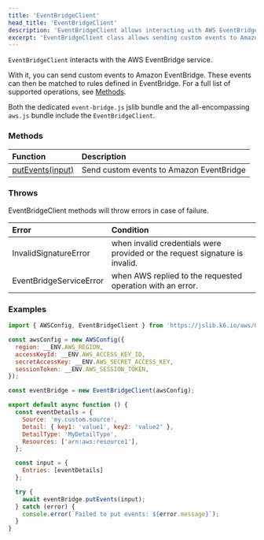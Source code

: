 ```yaml
---
title: 'EventBridgeClient'
head_title: 'EventBridgeClient'
description: 'EventBridgeClient allows interacting with AWS EventBridge service'
excerpt: 'EventBridgeClient class allows sending custom events to Amazon EventBridge so that they can be matched to rules.'
---
```


`EventBridgeClient` interacts with the AWS EventBridge service.

With it, you can send custom events to Amazon EventBridge. These events can then be matched to rules defined in EventBridge. For a full list of supported operations, see [Methods](#methods).

Both the dedicated `event-bridge.js` jslib bundle and the all-encompassing `aws.js` bundle include the `EventBridgeClient`.

### Methods

| Function                                                                                       | Description                                        |
| :--------------------------------------------------------------------------------------------- | :------------------------------------------------- |
| [putEvents(input)](/javascript-api/jslib/aws/eventbridgeclient/eventbridgeclient-putevents/) | Send custom events to Amazon EventBridge |

### Throws

EventBridgeClient methods will throw errors in case of failure.

| Error                    | Condition                                                                   |
| :----------------------- | :-------------------------------------------------------------------------- |
| InvalidSignatureError    | when invalid credentials were provided or the request signature is invalid. |
| EventBridgeServiceError  | when AWS replied to the requested operation with an error.                  |

### Examples

<CodeGroup labels={[]}>

```javascript
import { AWSConfig, EventBridgeClient } from 'https://jslib.k6.io/aws/0.10.0/event-bridge.js';

const awsConfig = new AWSConfig({
  region: __ENV.AWS_REGION,
  accessKeyId: __ENV.AWS_ACCESS_KEY_ID,
  secretAccessKey: __ENV.AWS_SECRET_ACCESS_KEY,
  sessionToken: __ENV.AWS_SESSION_TOKEN,
});

const eventBridge = new EventBridgeClient(awsConfig);

export default async function () {
  const eventDetails = {
    Source: 'my.custom.source',
    Detail: { key1: 'value1', key2: 'value2' },
    DetailType: 'MyDetailType',
    Resources: ['arn:aws:resource1'],
  };

  const input = {
    Entries: [eventDetails]
  };

  try {
    await eventBridge.putEvents(input);
  } catch (error) {
    console.error(`Failed to put events: ${error.message}`);
  }
}
```

</CodeGroup>